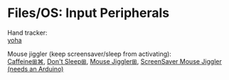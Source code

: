 # Files/OS: Input Peripherals

Hand tracker:  
[yoha](https://github.com/handtracking-io/yoha)

Mouse jiggler (keep screensaver/sleep from activating):  
[Caffeine⊞⌘](https://zhornsoftware.co.uk/caffeine/),
[Don't Sleep⊞](https://www.softwareok.com/?seite=Microsoft/DontSleep),
[Mouse Jiggler⊞](https://mousejiggler.org/),
[ScreenSaver Mouse Jiggler (needs an Arduino)](https://github.com/nshadov/screensaver-mouse-jiggler)
